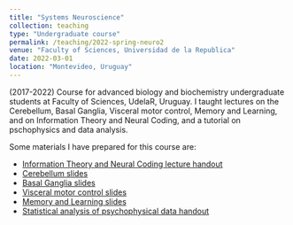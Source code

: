 ```yaml
---
title: "Systems Neuroscience"
collection: teaching
type: "Undergraduate course"
permalink: /teaching/2022-spring-neuro2
venue: "Faculty of Sciences, Universidad de la Republica"
date: 2022-03-01
location: "Montevideo, Uruguay"
---
```


(2017-2022) Course for advanced biology and biochemistry undergraduate
students at Faculty of Sciences, UdelaR, Uruguay. I taught lectures
on the Cerebellum, Basal Ganglia, Visceral motor control, Memory and
Learning, and on Information Theory and Neural Coding, and
a tutorial on pschophysics and data analysis.

Some materials I have prepared for this course are:
  * [Information Theory and Neural Coding lecture handout](/files/teaching/neuro_sistemas/informacion_codificacion.pdf)
  * [Cerebellum slides](/files/teaching/neuro_sistemas/cerebelo.pdf)
  * [Basal Ganglia slides](/files/teaching/neuro_sistemas/ganglios_basales.pdf)
  * [Visceral motor control slides](/files/teaching/neuro_sistemas/motores_viscerales.pdf)
  * [Memory and Learning slides](/files/teaching/neuro_sistemas/memoria_y_aprendizaje.pdf)
  * [Statistical analysis of psychophysical data handout](/files/teaching/neuro_sistemas/analisis_psicofisica.pdf)


